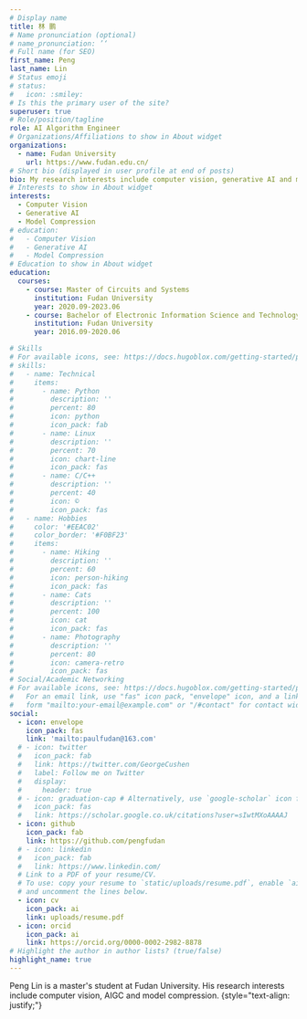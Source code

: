 ```yaml
---
# Display name
title: 林 鹏
# Name pronunciation (optional)
# name_pronunciation: ’‘
# Full name (for SEO)
first_name: Peng
last_name: Lin
# Status emoji
# status:
#   icon: :smiley:
# Is this the primary user of the site?
superuser: true
# Role/position/tagline
role: AI Algorithm Engineer
# Organizations/Affiliations to show in About widget
organizations:
  - name: Fudan University
    url: https://www.fudan.edu.cn/
# Short bio (displayed in user profile at end of posts)
bio: My research interests include computer vision, generative AI and model compression.
# Interests to show in About widget
interests:
  - Computer Vision
  - Generative AI
  - Model Compression
# education:
#   - Computer Vision
#   - Generative AI
#   - Model Compression
# Education to show in About widget
education:
  courses:
    - course: Master of Circuits and Systems
      institution: Fudan University
      year: 2020.09-2023.06
    - course: Bachelor of Electronic Information Science and Technology (Excellent Engineer Class)
      institution: Fudan University
      year: 2016.09-2020.06

# Skills
# For available icons, see: https://docs.hugoblox.com/getting-started/page-builder/#icons
# skills:
#   - name: Technical
#     items:
#       - name: Python
#         description: ''
#         percent: 80
#         icon: python
#         icon_pack: fab
#       - name: Linux
#         description: ''
#         percent: 70
#         icon: chart-line
#         icon_pack: fas
#       - name: C/C++
#         description: ''
#         percent: 40
#         icon: ©️
#         icon_pack: fas
#   - name: Hobbies
#     color: '#EEAC02'
#     color_border: '#F0BF23'
#     items:
#       - name: Hiking
#         description: ''
#         percent: 60
#         icon: person-hiking
#         icon_pack: fas
#       - name: Cats
#         description: ''
#         percent: 100
#         icon: cat
#         icon_pack: fas
#       - name: Photography
#         description: ''
#         percent: 80
#         icon: camera-retro
#         icon_pack: fas
# Social/Academic Networking
# For available icons, see: https://docs.hugoblox.com/getting-started/page-builder/#icons
#   For an email link, use "fas" icon pack, "envelope" icon, and a link in the
#   form "mailto:your-email@example.com" or "/#contact" for contact widget.
social:
  - icon: envelope
    icon_pack: fas
    link: 'mailto:paulfudan@163.com'
  # - icon: twitter
  #   icon_pack: fab
  #   link: https://twitter.com/GeorgeCushen
  #   label: Follow me on Twitter
  #   display:
  #     header: true
  # - icon: graduation-cap # Alternatively, use `google-scholar` icon from `ai` icon pack
  #   icon_pack: fas
  #   link: https://scholar.google.co.uk/citations?user=sIwtMXoAAAAJ
  - icon: github
    icon_pack: fab
    link: https://github.com/pengfudan
  # - icon: linkedin
  #   icon_pack: fab
  #   link: https://www.linkedin.com/
  # Link to a PDF of your resume/CV.
  # To use: copy your resume to `static/uploads/resume.pdf`, enable `ai` icons in `params.yaml`,
  # and uncomment the lines below.
  - icon: cv
    icon_pack: ai
    link: uploads/resume.pdf
  - icon: orcid
    icon_pack: ai
    link: https://orcid.org/0000-0002-2982-8878
# Highlight the author in author lists? (true/false)
highlight_name: true
---
```

Peng Lin is a master's student at Fudan University. His research interests include computer vision, AIGC and model compression.
{style="text-align: justify;"}